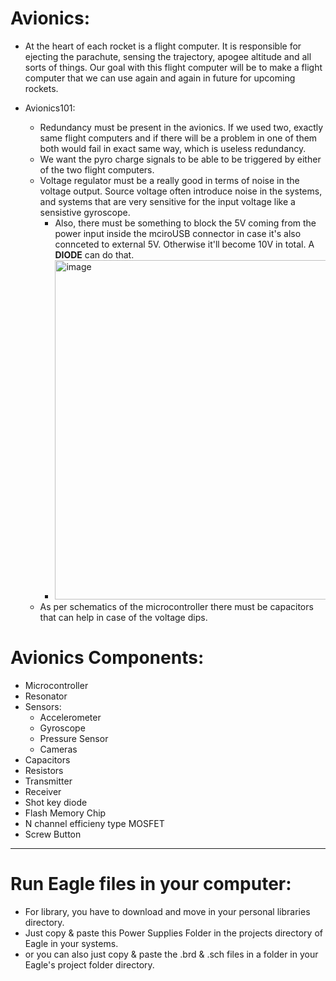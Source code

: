 # Avionics:

- At the heart of each rocket is a flight computer. It is responsible for ejecting the parachute, sensing the trajectory, apogee altitude and all sorts of things.
Our goal with this flight computer will be to make a flight computer that we can use again and again in future for upcoming rockets.

- Avionics101:
  - Redundancy must be present in the avionics. If we used two, exactly same flight computers and if there will be a problem in one of them both would fail in exact same way, which is useless redundancy.
  - We want the pyro charge signals to be able to be triggered by either of the two flight computers.
  - Voltage regulator must be a really good in terms of noise in the voltage output. Source voltage often introduce noise in the systems, and systems that are very sensitive for the input voltage like a sensistive gyroscope.
    - Also, there must be something to block the 5V coming from the power input inside the mciroUSB connector in case it's also connceted to external 5V. Otherwise it'll become 10V in total. A **DIODE** can do that.
    - <img width="543" alt="image" src="https://github.com/rocket-tech-gsu/HPR_LVL1/assets/110617721/57ef1d58-e476-4d0f-9bf7-48a2c86836a5">
  - As per schematics of the microcontroller there must be capacitors that can help in case of the voltage dips.


# Avionics Components:
- Microcontroller
- Resonator
- Sensors:
  - Accelerometer
  - Gyroscope
  - Pressure Sensor
  - Cameras
- Capacitors
- Resistors
- Transmitter
- Receiver
- Shot key diode
- Flash Memory Chip
- N channel efficieny type MOSFET
- Screw Button
---------
# Run Eagle files in your computer:
- For library, you have to download and move in your personal libraries directory.
- Just copy & paste this Power Supplies Folder in the projects directory of Eagle in your systems.
- or you can also just copy & paste the .brd & .sch files in a folder in your Eagle's project folder directory.

